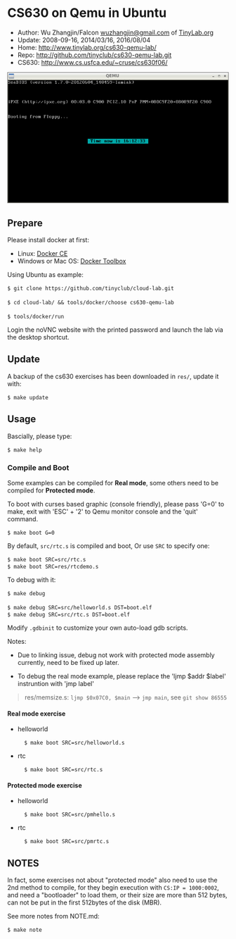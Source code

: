 # CS630 on Qemu in Ubuntu

- Author: Wu Zhangjin/Falcon <wuzhangjin@gmail.com> of [TinyLab.org](http://tinylab.org)
- Update: 2008-09-16, 2014/03/16, 2016/08/04
- Home: <http://www.tinylab.org/cs630-qemu-lab/>
- Repo: <http://github.com/tinyclub/cs630-qemu-lab.git>
- CS630: <http://www.cs.usfca.edu/~cruse/cs630f06/>

[![CS630 Qemu Lab Usage](doc/cs630-qemu-pmrtc.png)](http://showdesk.io/2017-03-18-15-21-20-cs630-qemu-lab-usage-00-03-33/)

## Prepare

Please install docker at first:

* Linux: [Docker CE](https://store.docker.com/search?type=edition&offering=community)
* Windows or Mac OS: [Docker Toolbox](https://www.docker.com/docker-toolbox)

Using Ubuntu as example:

    $ git clone https://github.com/tinyclub/cloud-lab.git

    $ cd cloud-lab/ && tools/docker/choose cs630-qemu-lab

    $ tools/docker/run

Login the noVNC website with the printed password and launch the lab via the
desktop shortcut.

## Update

A backup of the cs630 exercises has been downloaded in `res/`, update it with:

    $ make update

## Usage

Bascially, please type:

    $ make help

### Compile and Boot

Some examples can be compiled for **Real mode**, some others need to be
compiled for **Protected mode**.

To boot with curses based graphic (console friendly), please pass 'G=0' to
make, exit with 'ESC' + '2' to Qemu monitor console and the 'quit' command.

    $ make boot G=0

By default, `src/rtc.s` is compiled and boot, Or use `SRC` to specify one:

    $ make boot SRC=src/rtc.s
    $ make boot SRC=res/rtcdemo.s

To debug with it:

    $ make debug

    $ make debug SRC=src/helloworld.s DST=boot.elf
    $ make debug SRC=src/rtc.s DST=boot.elf

Modify `.gdbinit` to customize your own auto-load gdb scripts.

Notes:

* Due to linking issue, debug not work with protected mode assembly currently, need to be fixed up later.

* To debug the real mode example, please replace the 'ljmp $addr $label' instruntion with 'jmp label'

> res/memsize.s: `ljmp $0x07C0, $main` --> `jmp main`, see `git show 86555`


#### **Real mode** exercise

- helloworld

        $ make boot SRC=src/helloworld.s

- rtc

        $ make boot SRC=src/rtc.s

#### **Protected mode** exercise

- helloworld

        $ make boot SRC=src/pmhello.s

- rtc

        $ make boot SRC=src/pmrtc.s

## NOTES

In fact, some exercises not about "protected mode" also need to use the
2nd method to compile, for they begin execution with `CS:IP = 1000:0002`, and
need a "bootloader" to load them, or their size are more than 512 bytes, can
not be put in the first 512bytes of the disk (MBR).

See more notes from NOTE.md:

    $ make note
